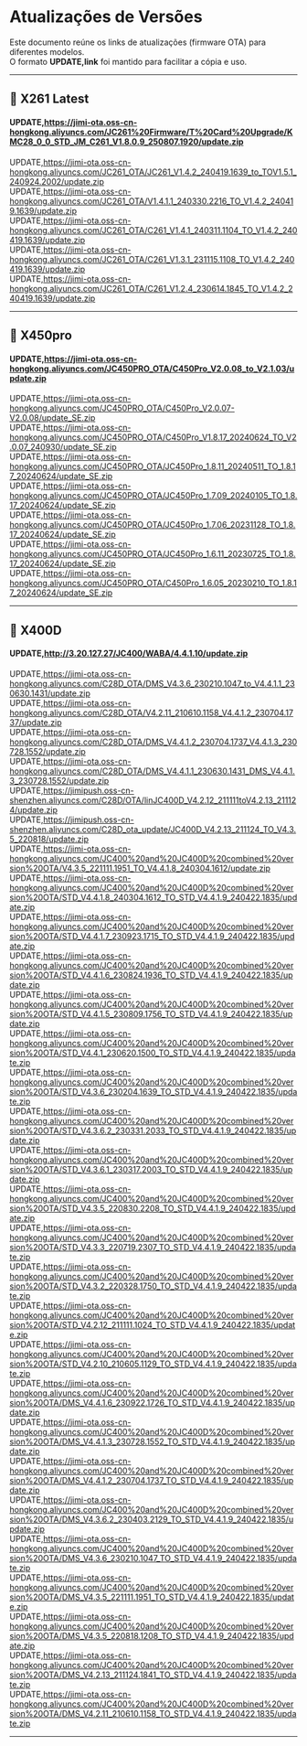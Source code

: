 # Atualizações de Versões

Este documento reúne os links de atualizações (firmware OTA) para diferentes modelos.  
O formato **UPDATE,link** foi mantido para facilitar a cópia e uso.

---

## 📌 X261 Latest

#### UPDATE,https://jimi-ota.oss-cn-hongkong.aliyuncs.com/JC261%20Firmware/T%20Card%20Upgrade/KMC28_0_0_STD_JM_C261_V1.8.0.9_250807.1920/update.zip
UPDATE,https://jimi-ota.oss-cn-hongkong.aliyuncs.com/JC261_OTA/JC261_V1.4.2_240419.1639_to_TOV1.5.1_240924.2002/update.zip  
UPDATE,https://jimi-ota.oss-cn-hongkong.aliyuncs.com/JC261_OTA/V1.4.1.1_240330.2216_TO_V1.4.2_240419.1639/update.zip  
UPDATE,https://jimi-ota.oss-cn-hongkong.aliyuncs.com/JC261_OTA/C261_V1.4.1_240311.1104_TO_V1.4.2_240419.1639/update.zip  
UPDATE,https://jimi-ota.oss-cn-hongkong.aliyuncs.com/JC261_OTA/C261_V1.3.1_231115.1108_TO_V1.4.2_240419.1639/update.zip  
UPDATE,https://jimi-ota.oss-cn-hongkong.aliyuncs.com/JC261_OTA/C261_V1.2.4_230614.1845_TO_V1.4.2_240419.1639/update.zip  

---

## 📌 X450pro

#### UPDATE,https://jimi-ota.oss-cn-hongkong.aliyuncs.com/JC450PRO_OTA/C450Pro_V2.0.08_to_V2.1.03/update.zip  
UPDATE,https://jimi-ota.oss-cn-hongkong.aliyuncs.com/JC450PRO_OTA/C450Pro_V2.0.07-V2.0.08/update_SE.zip  
UPDATE,https://jimi-ota.oss-cn-hongkong.aliyuncs.com/JC450PRO_OTA/C450Pro_V1.8.17_20240624_TO_V2.0.07_240930/update_SE.zip  
UPDATE,https://jimi-ota.oss-cn-hongkong.aliyuncs.com/JC450PRO_OTA/JC450Pro_1.8.11_20240511_TO_1.8.17_20240624/update_SE.zip  
UPDATE,https://jimi-ota.oss-cn-hongkong.aliyuncs.com/JC450PRO_OTA/JC450Pro_1.7.09_20240105_TO_1.8.17_20240624/update_SE.zip  
UPDATE,https://jimi-ota.oss-cn-hongkong.aliyuncs.com/JC450PRO_OTA/JC450Pro_1.7.06_20231128_TO_1.8.17_20240624/update_SE.zip  
UPDATE,https://jimi-ota.oss-cn-hongkong.aliyuncs.com/JC450PRO_OTA/JC450Pro_1.6.11_20230725_TO_1.8.17_20240624/update_SE.zip  
UPDATE,https://jimi-ota.oss-cn-hongkong.aliyuncs.com/JC450PRO_OTA/C450Pro_1.6.05_20230210_TO_1.8.17_20240624/update_SE.zip  

---

## 📌 X400D

#### UPDATE,http://3.20.127.27/JC400/WABA/4.4.1.10/update.zip
UPDATE,https://jimi-ota.oss-cn-hongkong.aliyuncs.com/C28D_OTA/DMS_V4.3.6_230210.1047_to_V4.4.1.1_230630.1431/update.zip  
UPDATE,https://jimi-ota.oss-cn-hongkong.aliyuncs.com/C28D_OTA/V4.2.11_210610.1158_V4.4.1.2_230704.1737/update.zip  
UPDATE,https://jimi-ota.oss-cn-hongkong.aliyuncs.com/C28D_OTA/DMS_V4.4.1.2_230704.1737_V4.4.1.3_230728.1552/update.zip  
UPDATE,https://jimi-ota.oss-cn-hongkong.aliyuncs.com/C28D_OTA/DMS_V4.4.1.1_230630.1431_DMS_V4.4.1.3_230728.1552/update.zip  
UPDATE,https://jimipush.oss-cn-shenzhen.aliyuncs.com/C28D/OTA/linJC400D_V4.2.12_211111toV4.2.13_211124/update.zip  
UPDATE,https://jimipush.oss-cn-shenzhen.aliyuncs.com/C28D_ota_update/JC400D_V4.2.13_211124_TO_V4.3.5_220818/update.zip  
UPDATE,https://jimi-ota.oss-cn-hongkong.aliyuncs.com/JC400%20and%20JC400D%20combined%20version%20OTA/V4.3.5_221111.1951_TO_V4.4.1.8_240304.1612/update.zip  
UPDATE,https://jimi-ota.oss-cn-hongkong.aliyuncs.com/JC400%20and%20JC400D%20combined%20version%20OTA/STD_V4.4.1.8_240304.1612_TO_STD_V4.4.1.9_240422.1835/update.zip  
UPDATE,https://jimi-ota.oss-cn-hongkong.aliyuncs.com/JC400%20and%20JC400D%20combined%20version%20OTA/STD_V4.4.1.7_230923.1715_TO_STD_V4.4.1.9_240422.1835/update.zip  
UPDATE,https://jimi-ota.oss-cn-hongkong.aliyuncs.com/JC400%20and%20JC400D%20combined%20version%20OTA/STD_V4.4.1.6_230824.1936_TO_STD_V4.4.1.9_240422.1835/update.zip  
UPDATE,https://jimi-ota.oss-cn-hongkong.aliyuncs.com/JC400%20and%20JC400D%20combined%20version%20OTA/STD_V4.4.1.5_230809.1756_TO_STD_V4.4.1.9_240422.1835/update.zip  
UPDATE,https://jimi-ota.oss-cn-hongkong.aliyuncs.com/JC400%20and%20JC400D%20combined%20version%20OTA/STD_V4.4.1_230620.1500_TO_STD_V4.4.1.9_240422.1835/update.zip  
UPDATE,https://jimi-ota.oss-cn-hongkong.aliyuncs.com/JC400%20and%20JC400D%20combined%20version%20OTA/STD_V4.3.6_230204.1639_TO_STD_V4.4.1.9_240422.1835/update.zip  
UPDATE,https://jimi-ota.oss-cn-hongkong.aliyuncs.com/JC400%20and%20JC400D%20combined%20version%20OTA/STD_V4.3.6.2_230331.2033_TO_STD_V4.4.1.9_240422.1835/update.zip  
UPDATE,https://jimi-ota.oss-cn-hongkong.aliyuncs.com/JC400%20and%20JC400D%20combined%20version%20OTA/STD_V4.3.6.1_230317.2003_TO_STD_V4.4.1.9_240422.1835/update.zip  
UPDATE,https://jimi-ota.oss-cn-hongkong.aliyuncs.com/JC400%20and%20JC400D%20combined%20version%20OTA/STD_V4.3.5_220830.2208_TO_STD_V4.4.1.9_240422.1835/update.zip  
UPDATE,https://jimi-ota.oss-cn-hongkong.aliyuncs.com/JC400%20and%20JC400D%20combined%20version%20OTA/STD_V4.3.3_220719.2307_TO_STD_V4.4.1.9_240422.1835/update.zip  
UPDATE,https://jimi-ota.oss-cn-hongkong.aliyuncs.com/JC400%20and%20JC400D%20combined%20version%20OTA/STD_V4.3.2_220328.1750_TO_STD_V4.4.1.9_240422.1835/update.zip  
UPDATE,https://jimi-ota.oss-cn-hongkong.aliyuncs.com/JC400%20and%20JC400D%20combined%20version%20OTA/STD_V4.2.12_211111.1024_TO_STD_V4.4.1.9_240422.1835/update.zip  
UPDATE,https://jimi-ota.oss-cn-hongkong.aliyuncs.com/JC400%20and%20JC400D%20combined%20version%20OTA/STD_V4.2.10_210605.1129_TO_STD_V4.4.1.9_240422.1835/update.zip  
UPDATE,https://jimi-ota.oss-cn-hongkong.aliyuncs.com/JC400%20and%20JC400D%20combined%20version%20OTA/DMS_V4.4.1.6_230922.1726_TO_STD_V4.4.1.9_240422.1835/update.zip  
UPDATE,https://jimi-ota.oss-cn-hongkong.aliyuncs.com/JC400%20and%20JC400D%20combined%20version%20OTA/DMS_V4.4.1.3_230728.1552_TO_STD_V4.4.1.9_240422.1835/update.zip  
UPDATE,https://jimi-ota.oss-cn-hongkong.aliyuncs.com/JC400%20and%20JC400D%20combined%20version%20OTA/DMS_V4.4.1.2_230704.1737_TO_STD_V4.4.1.9_240422.1835/update.zip  
UPDATE,https://jimi-ota.oss-cn-hongkong.aliyuncs.com/JC400%20and%20JC400D%20combined%20version%20OTA/DMS_V4.3.6.2_230403.2129_TO_STD_V4.4.1.9_240422.1835/update.zip  
UPDATE,https://jimi-ota.oss-cn-hongkong.aliyuncs.com/JC400%20and%20JC400D%20combined%20version%20OTA/DMS_V4.3.6_230210.1047_TO_STD_V4.4.1.9_240422.1835/update.zip  
UPDATE,https://jimi-ota.oss-cn-hongkong.aliyuncs.com/JC400%20and%20JC400D%20combined%20version%20OTA/DMS_V4.3.5_221111.1951_TO_STD_V4.4.1.9_240422.1835/update.zip  
UPDATE,https://jimi-ota.oss-cn-hongkong.aliyuncs.com/JC400%20and%20JC400D%20combined%20version%20OTA/DMS_V4.3.5_220818.1208_TO_STD_V4.4.1.9_240422.1835/update.zip  
UPDATE,https://jimi-ota.oss-cn-hongkong.aliyuncs.com/JC400%20and%20JC400D%20combined%20version%20OTA/DMS_V4.2.13_211124.1841_TO_STD_V4.4.1.9_240422.1835/update.zip  
UPDATE,https://jimi-ota.oss-cn-hongkong.aliyuncs.com/JC400%20and%20JC400D%20combined%20version%20OTA/DMS_V4.2.11_210610.1158_TO_STD_V4.4.1.9_240422.1835/update.zip  

---
